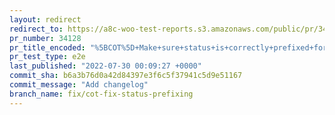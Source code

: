 ```yaml
---
layout: redirect
redirect_to: https://a8c-woo-test-reports.s3.amazonaws.com/public/pr/34128/e2e/index.html
pr_number: 34128
pr_title_encoded: "%5BCOT%5D+Make+sure+status+is+correctly+prefixed+for+saving"
pr_test_type: e2e
last_published: "2022-07-30 00:09:27 +0000"
commit_sha: b6a3b76d0a42d84397e3f6c5f37941c5d9e51167
commit_message: "Add changelog"
branch_name: fix/cot-fix-status-prefixing
---
```

